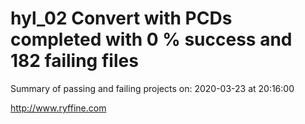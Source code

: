 # hyl_02 Convert with PCDs completed with 0 % success and 182 failing files

Summary of passing and failing projects on: 2020-03-23 at 20:16:00

http://www.ryffine.com
